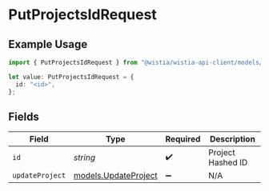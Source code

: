 # PutProjectsIdRequest

## Example Usage

```typescript
import { PutProjectsIdRequest } from "@wistia/wistia-api-client/models/operations";

let value: PutProjectsIdRequest = {
  id: "<id>",
};
```

## Fields

| Field                                                 | Type                                                  | Required                                              | Description                                           |
| ----------------------------------------------------- | ----------------------------------------------------- | ----------------------------------------------------- | ----------------------------------------------------- |
| `id`                                                  | *string*                                              | :heavy_check_mark:                                    | Project Hashed ID                                     |
| `updateProject`                                       | [models.UpdateProject](../../models/updateproject.md) | :heavy_minus_sign:                                    | N/A                                                   |